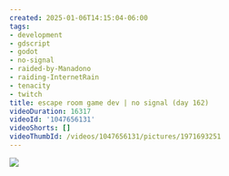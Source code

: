 ```yaml
---
created: 2025-01-06T14:15:04-06:00
tags:
- development
- gdscript
- godot
- no-signal
- raided-by-Manadono
- raiding-InternetRain
- tenacity
- twitch
title: escape room game dev | no signal (day 162)
videoDuration: 16317
videoId: '1047656131'
videoShorts: []
videoThumbId: /videos/1047656131/pictures/1971693251
---
```


![](20250106201504.jpg)
